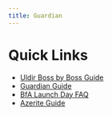 ```yaml
---
title: Guardian
---
```


Quick Links
===
 - [Uldir Boss by Boss Guide](/guardian/uldir-guide)
 - [Guardian Guide](/guardian/guide)
 - [BfA Launch Day FAQ](/guardian/bfa-launch-faq)
 - [Azerite Guide](/guardian/azerite-analysis)

